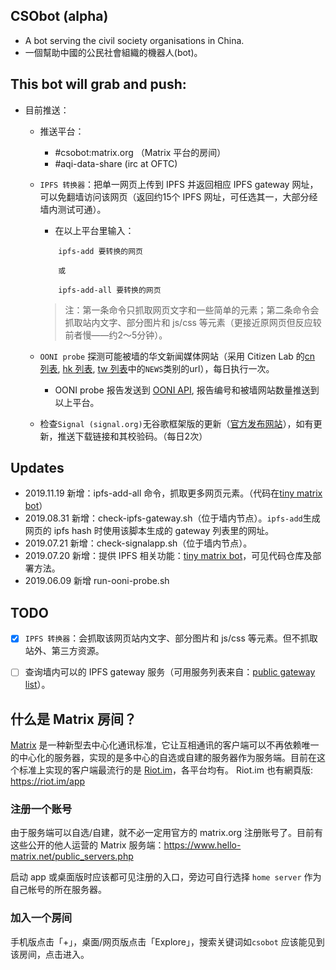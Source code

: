 ## CSObot (alpha)

- A bot serving the civil society organisations in China.
- 一個幫助中國的公民社會組織的機器人(bot)。

## This bot will grab and push:  
- 目前推送：
	- 推送平台：
		- #csobot:matrix.org （Matrix 平台的房间）
		- #aqi-data-share (irc at OFTC) 

	- `IPFS 转换器`：把单一网页上传到 IPFS 并返回相应 IPFS gateway 网址，可以免翻墙访问该网页（返回约15个 IPFS 网址，可任选其一，大部分经墙内测试可通）。  
		- 在以上平台里输入：  
		```
			ipfs-add 要转换的网页

			或

			ipfs-add-all 要转换的网页
		``` 
		> 注：第一条命令只抓取网页文字和一些简单的元素；第二条命令会抓取站内文字、部分图片和 js/css 等元素（更接近原网页但反应较前者慢——约2～5分钟）。   

	- `OONI probe` 探测可能被墙的华文新闻媒体网站（采用 Citizen Lab 的[cn 列表](https://github.com/citizenlab/test-lists/blob/master/lists/cn.csv), [hk 列表](https://github.com/citizenlab/test-lists/blob/master/lists/hk.csv), [tw 列表](https://github.com/citizenlab/test-lists/blob/master/lists/tw.csv)中的`NEWS`类别的url），每日执行一次。 
		- OONI probe 报告发送到 [OONI API](https://api.ooni.io), 报告编号和被墙网站数量推送到以上平台。  

	- 检查`Signal (signal.org)`无谷歌框架版的更新（[官方发布网站](https://signal.org/android/apk/)），如有更新，推送下载链接和其校验码。（每日2次）


## Updates
- 2019.11.19	新增：ipfs-add-all 命令，抓取更多网页元素。（代码在[tiny matrix bot](https://github.com/mdrights/tiny-matrix-bot)）  
- 2019.08.31	新增：check-ipfs-gateway.sh（位于墙内节点）。`ipfs-add`生成网页的 ipfs hash 时使用该脚本生成的 gateway 列表里的网址。
- 2019.07.21	新增：check-signalapp.sh（位于墙内节点）。  
- 2019.07.20	新增：提供 IPFS 相关功能：[tiny matrix bot](https://github.com/mdrights/tiny-matrix-bot)，可见代码仓库及部署方法。
- 2019.06.09	新增 run-ooni-probe.sh


## TODO
- [x] `IPFS 转换器`：会抓取该网页站内文字、部分图片和 js/css 等元素。但不抓取站外、第三方资源。
- [ ] 查询墙内可以的 IPFS gateway 服务（可用服务列表来自：[public gateway list](https://github.com/ipfs/public-gateway-checker/blob/master/gateways.json)）。


## 什么是 Matrix 房间？

[Matrix](https://matrix.org) 是一种新型去中心化通讯标准，它让互相通讯的客户端可以不再依赖唯一的中心化的服务器，实现的是多中心的自选或自建的服务器作为服务端。目前在这个标准上实现的客户端最流行的是 [Riot.im](https://about.riot.im/)，各平台均有。 Riot.im 也有網頁版: https://riot.im/app   

### 注册一个账号

由于服务端可以自选/自建，就不必一定用官方的 matrix.org 注册账号了。目前有这些公开的他人运营的 Matrix 服务端：https://www.hello-matrix.net/public_servers.php   

启动 app 或桌面版时应该都可见注册的入口，旁边可自行选择 `home server` 作为自己帐号的所在服务器。  

### 加入一个房间
手机版点击「+」，桌面/网页版点击「Explore」，搜索关键词如`csobot` 应该能见到该房间，点击进入。

